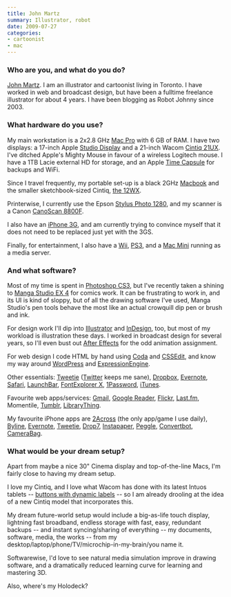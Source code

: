 ```yaml
---
title: John Martz
summary: Illustrator, robot
date: 2009-07-27
categories:
- cartoonist
- mac
---
```


### Who are you, and what do you do?

[John Martz](http://www.robotjohnny.com/ "John's illustration website."). I am an illustrator and cartoonist living in Toronto. I have worked in web and broadcast design, but have been a fulltime freelance illustrator for about 4 years. I have been blogging as Robot Johnny since 2003.

### What hardware do you use?

My main workstation is a 2x2.8 GHz [Mac Pro][mac-pro] with 6 GB of RAM. I have two displays: a 17-inch Apple [Studio Display][studio-display] and a 21-inch Wacom [Cintiq 21UX][cintiq]. I've ditched Apple's Mighty Mouse in favour of a wireless Logitech mouse. I have a 1TB Lacie external HD for storage, and an Apple [Time Capsule][time-capsule] for backups and WiFi.

Since I travel frequently, my portable set-up is a black 2GHz [Macbook][] and the smaller sketchbook-sized Cintiq, [the 12WX][cintiq].

Printerwise, I currently use the Epson [Stylus Photo 1280][stylus-photo-1280], and my scanner is a Canon [CanoScan 8800F][canoscan-8800f].

I also have an [iPhone 3G][iphone-3g], and am currently trying to convince myself that it does not need to be replaced just yet with the 3GS.

Finally, for entertainment, I also have a [Wii][], [PS3][], and a [Mac Mini][mac-mini] running as a media server.

### And what software?

Most of my time is spent in [Photoshop CS3][photoshop], but I've recently taken a shining to [Manga Studio EX 4][manga-studio-ex] for comics work. It can be frustrating to work in, and its UI is kind of sloppy, but of all the drawing software I've used, Manga Studio's pen tools behave the most like an actual crowquill dip pen or brush and ink.

For design work I'll dip into [Illustrator][] and [InDesign][], too, but most of my workload is illustration these days. I worked in broadcast design for several years, so I'll even bust out [After Effects][after-effects] for the odd animation assignment.

For web design I code HTML by hand using [Coda][] and [CSSEdit][], and know my way around [WordPress][] and [ExpressionEngine][].

Other essentials: [Tweetie][] ([Twitter][] keeps me sane), [Dropbox][], [Evernote][], [Safari][], [LaunchBar][], [FontExplorer X][fontexplorer-x], [1Password][], [iTunes][].

Favourite web apps/services: [Gmail][], [Google Reader][google-reader], [Flickr][], [Last.fm][], Momentile, [Tumblr][], [LibraryThing][].

My favourite iPhone apps are [2Across][2-across-ios] (the only app/game I use daily), [Byline][byline-ios], [Evernote][evernote-ios], [Tweetie][tweetie-ios], [Drop7][drop7-ios], [Instapaper][instapaper-ios], [Peggle][peggle-ios], [Convertbot][convertbot-ios], [CameraBag][camerabag-ios].

### What would be your dream setup?

Apart from maybe a nice 30" Cinema display and top-of-the-line Macs, I'm fairly close to having my dream setup.

I love my Cintiq, and I love what Wacom has done with its latest Intuos tablets -- [buttons with dynamic labels](http://intuos.wacom.com/americas/key-displays.php "Info on dynamic button labels on Intous tablets.") -- so I am already drooling at the idea of a new Cintiq model that incorporates this.

My dream future-world setup would include a big-as-life touch display, lightning fast broadband, endless storage with fast, easy, redundant backups -- and instant syncing/sharing of everything -- my documents, software, media, the works -- from my desktop/laptop/phone/TV/microchip-in-my-brain/you name it.

Softwarewise, I'd love to see natural media simulation improve in drawing software, and a dramatically reduced learning curve for learning and mastering 3D.

Also, where's my Holodeck?

[1password]: https://1password.com "Password management software for Mac OS X."
[2-across-ios]: http://web.archive.org/web/20210509050910/http://www.instantcocoa.com/products/2across/ "A crossword puzzle game for the iPhone"
[after-effects]: https://www.adobe.com/products/aftereffects.html "Motion graphics and video editing software."
[byline-ios]: http://www.phantomfish.com/byline.html "A Google Reader app for the iPhone"
[camerabag-ios]: https://www.nevercenter.com/camerabag/ "An iPhone app for taking photos with various filters."
[canoscan-8800f]: http://web.archive.org/web/20180904204934/https://www.amazon.com/Canon-2168B002-2168B002-CanoScan-8800F-Color-Image-Scanner/dp/B000V2QCQI "A film and negative scanner."
[cintiq]: https://www.wacom.com/en-us/us/cintiq "A computer screen you can draw on."
[coda]: https://panic.com/coda/ "A single-window HTML/web tool for the Mac."
[convertbot-ios]: https://apps.apple.com/us/app/id308928075 "A unit conversion app for the iPhone."
[cssedit]: https://www.macworld.com/article/189169/cssedit26.html "A stylesheet editor for the Mac."
[drop7-ios]: https://apps.apple.com/us/app/drop7-by-zynga/id425245634 "An addictive puzzle game for the iPhone."
[dropbox]: https://www.dropbox.com/ "Online syncing and storage."
[evernote-ios]: https://apps.apple.com/us/app/evernote/id281796108 "An iPhone client for the Evernote web service."
[evernote]: https://evernote.com/ "Online software for capturing notes."
[expressionengine]: https://expressionengine.com/expressionengine "A web publishing/CMS system."
[flickr]: https://www.flickr.com/ "A photo sharing website."
[fontexplorer-x]: https://www.fontexplorerx.com/ "Font management software."
[gmail]: https://en.wikipedia.org/wiki/Gmail "Web-based email."
[google-reader]: https://en.wikipedia.org/wiki/Google_Reader "A web-based feed reader."
[illustrator]: https://www.adobe.com/products/illustrator.html "A vector graphics editor."
[indesign]: https://www.adobe.com/products/indesign.html "A desktop/web publishing application."
[instapaper-ios]: http://web.archive.org/web/20221221083204/https://www.instapaper.com/iphone "An iPhone app for reading Instapaper saved pages."
[iphone-3g]: https://en.wikipedia.org/wiki/IPhone_3G "A smartphone."
[itunes]: https://www.apple.com/itunes/ "A jukebox application and online store."
[last.fm]: https://www.last.fm/ "An online radio/tool for tracking your listening habits."
[launchbar]: https://www.obdev.at/products/launchbar/index.html "An application launcher and data manager for the Mac."
[librarything]: https://www.librarything.com/ "A site for keeping track of your books."
[mac-mini]: https://www.apple.com/mac-mini/ "A small desktop computer."
[mac-pro]: https://www.apple.com/mac-pro/ "The Intel-based Mac tower computer."
[macbook]: https://en.wikipedia.org/wiki/MacBook "A laptop."
[manga-studio-ex]: http://web.archive.org/web/20180424074240/https://my.smithmicro.com/manga-studio-ex-5.html "Comic and manga creation software."
[peggle-ios]: https://apps.apple.com/app/peggle/id314303518 "A terribly addictive peg-popping game."
[photoshop]: https://www.adobe.com/products/photoshop.html "A bitmap image editor."
[ps3]: https://www.playstation.com/en-us/ "A shiny gaming console from Sony."
[safari]: https://www.apple.com/safari/ "A fast web browser."
[studio-display]: http://web.archive.org/web/20230706193100/https://everymac.com/monitors/apple/studio_cinema/specs/apple_studio_display_17_fp.html "A line of LCD/CRT screens."
[stylus-photo-1280]: https://epson.com/cgi-bin/Store/consumer/consDetail.jsp?infoType=Overview&modeloid=14387&oid=28907797 "A printer supporting up to 13 inch prints."
[time-capsule]: https://www.apple.com/mac/ "A WiFi access point and backup system."
[tumblr]: https://www.tumblr.com/ "An online personal publishing platform."
[tweetie-ios]: https://en.wikipedia.org/wiki/Tweetie "A Twitter client."
[tweetie]: https://en.wikipedia.org/wiki/Tweetie "A Twitter client for the Mac."
[twitter]: http://web.archive.org/web/20230525035323/https://twitter.com/ "An online micro-blogging platform."
[wii]: http://web.archive.org/web/20140513065105/http://www.nintendo.com:80/wii "A unique gaming console."
[wordpress]: https://wordpress.com/ "Weblog publishing software."
